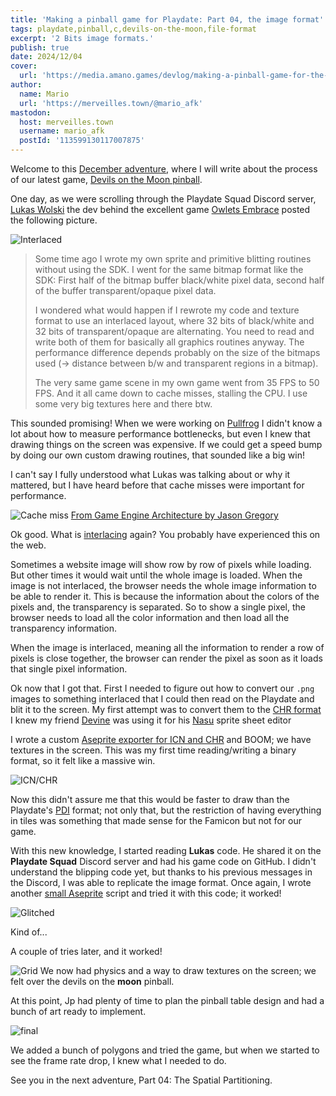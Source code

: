 ```yaml
---
title: 'Making a pinball game for Playdate: Part 04, the image format'
tags: playdate,pinball,c,devils-on-the-moon,file-format
excerpt: '2 Bits image formats.'
publish: true
date: 2024/12/04
cover:
  url: 'https://media.amano.games/devlog/making-a-pinball-game-for-the-playdate-part-04-the-image-format/final.gif'
author:
  name: Mario
  url: 'https://merveilles.town/@mario_afk'
mastodon:
  host: merveilles.town
  username: mario_afk
  postId: '113599130117007875'
---
```


Welcome to this [December adventure](https://eli.li/december-adventure), where I will write about the process of our latest game, [Devils on the Moon pinball](https://play.date/games/devils-on-the-moon-pinball/).

One day, as we were scrolling through the Playdate Squad Discord server, [Lukas Wolski](https://bsky.app/profile/strupf.bsky.social) the dev behind the excellent game [Owlets Embrace](https://play.date/games/owlets-embrace/) posted the following picture.

![Interlaced](https://media.amano.games/devlog/making-a-pinball-game-for-the-playdate-part-04-the-image-format/interlaced.png)

> Some time ago I wrote my own sprite and primitive blitting routines without using the SDK. I went for the same bitmap format like the SDK: First half of the bitmap buffer black/white pixel data, second half of the buffer transparent/opaque pixel data.
>
> I wondered what would happen if I rewrote my code and texture format to use an interlaced layout, where 32 bits of black/white and 32 bits of transparent/opaque are alternating. You need to read and write both of them for basically all graphics routines anyway. The performance difference depends probably on the size of the bitmaps used (-> distance between b/w and transparent regions in a bitmap).
>
> The very same game scene in my own game went from 35 FPS to 50 FPS. And it all came down to cache misses, stalling the CPU. I use some very big textures here and there btw.

This sounded promising! When we were working on [Pullfrog](https://play.date/games/pullfrog/) I didn't know a lot about how to measure performance bottlenecks, but even I knew that drawing things on the screen was expensive. If we could get a speed bump by doing our own custom drawing routines, that sounded like a big win!

I can't say I fully understood what Lukas was talking about or why it mattered, but I have heard before that cache misses were important for performance.

![Cache miss](https://media.amano.games/devlog/making-a-pinball-game-for-the-playdate-part-04-the-image-format/cache-miss.jpg)
[From Game Engine Architecture by Jason Gregory](https://www.gameenginebook.com/)

Ok good. What is [interlacing](<https://en.wikipedia.org/wiki/Interlacing_(bitmaps)>) again? You probably have experienced this on the web.

Sometimes a website image will show row by row of pixels while loading. But other times it would wait until the whole image is loaded. When the image is not interlaced, the browser needs the whole image information to be able to render it. This is because the information about the colors of the pixels and, the transparency is separated. So to show a single pixel, the browser needs to load all the color information and then load all the transparency information.

When the image is interlaced, meaning all the information to render a row of pixels is close together, the browser can render the pixel as soon as it loads that single pixel information.

Ok now that I got that. First I needed to figure out how to convert our `.png` images to something interlaced that I could then read on the Playdate and blit it to the screen. My first attempt was to convert them to the [CHR format](https://wiki.xxiivv.com/site/chr_format.html) I knew my friend [Devine](https://wiki.xxiivv.com/site/home.html) was using it for his [Nasu](https://wiki.xxiivv.com/site/nasu.html) sprite sheet editor

I wrote a custom [Aseprite exporter for ICN and CHR](https://git.sr.ht/~afk/ase-scripts/tree/main/item/export-to-chr.lua) and BOOM; we have textures in the screen. This was my first time reading/writing a binary format, so it felt like a massive win.

![ICN/CHR](https://media.amano.games/devlog/making-a-pinball-game-for-the-playdate-part-04-the-image-format/chr.gif)

Now this didn't assure me that this would be faster to draw than the Playdate's [PDI](https://github.com/cranksters/playdate-reverse-engineering/blob/main/formats/pdi.md) format; not only that, but the restriction of having everything in tiles was something that made sense for the Famicon but not for our game.

With this new knowledge, I started reading **Lukas** code. He shared it on the **Playdate Squad** Discord server and had his game code on GitHub. I didn't understand the blipping code yet, but thanks to his previous messages in the Discord, I was able to replicate the image format. Once again, I wrote another [small Aseprite](https://git.sr.ht/~afk/ase-scripts/tree/main/item/export-to-tex-32.lua) script and tried it with this code; it worked!

![Glitched](https://media.amano.games/devlog/making-a-pinball-game-for-the-playdate-part-04-the-image-format/glitch.png)

Kind of...

A couple of tries later, and it worked!

![Grid](https://media.amano.games/devlog/making-a-pinball-game-for-the-playdate-part-04-the-image-format/grid.png)
We now had physics and a way to draw textures on the screen; we felt over the devils on the **moon** pinball.

At this point, Jp had plenty of time to plan the pinball table design and had a bunch of art ready to implement.

![final](https://media.amano.games/devlog/making-a-pinball-game-for-the-playdate-part-04-the-image-format/final.gif)

We added a bunch of polygons and tried the game, but when we started to see the frame rate drop, I knew what I needed to do.

See you in the next adventure, Part 04: The Spatial Partitioning.

